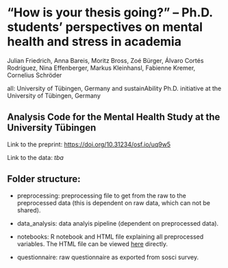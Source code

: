# “How is your thesis going?” –  Ph.D. students’ perspectives on mental health and stress in academia 
Julian Friedrich, Anna Bareis, Moritz Bross, Zoé Bürger, Álvaro Cortés Rodríguez, Nina Effenberger, Markus Kleinhansl, Fabienne Kremer, Cornelius Schröder

all: University of Tübingen, Germany and sustainAbility Ph.D. initiative at the University of Tübingen, Germany 

## Analysis Code for the Mental Health Study at the University Tübingen

Link to the preprint: <https://doi.org/10.31234/osf.io/uq9w5>

Link to the data: *tba*

## Folder structure:
- preprocessing: preprocessing file to get from the raw to the preprocessed data (this is dependent on raw data, which can not be shared). 
- data_analysis: data analyis pipeline (dependent on preprocessed data).
- notebooks: R notebook and HTML file explaining all preprocessed variables. The HTML file can be viewed [here](https://htmlpreview.github.io/?https://github.com/coschroeder/mental_health_analysis/blob/main/notebooks/data_view.nb.html) directly.

- questionnaire: raw questionnaire as exported from sosci survey.
